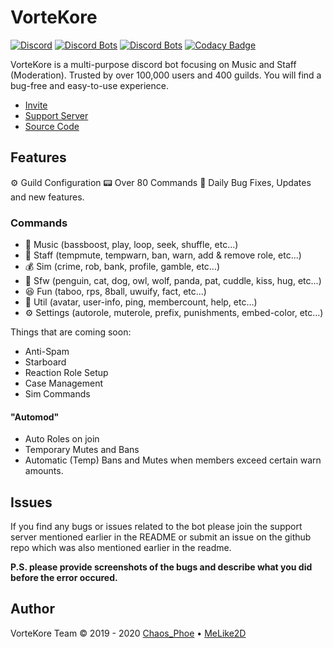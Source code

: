 # VorteKore

[![Discord](https://img.shields.io/discord/613347362705768461.svg?logo=discord&colorB=7289DA)](https://discord.gg/asjkfp8) [![Discord Bots](https://top.gg/api/widget/servers/634766962378932224.svg)](https://top.gg/bot/634766962378932224) [![Discord Bots](https://top.gg/api/widget/upvotes/634766962378932224.svg)](https://top.gg/bot/634766962378932224) [![Codacy Badge](https://api.codacy.com/project/badge/Grade/01635ad1a98743cab5184bb8467ec061)](https://www.codacy.com/gh/VorteKore/Core?utm_source=github.com&amp;utm_medium=referral&amp;utm_content=VorteKore/Core&amp;utm_campaign=Badge_Grade)

VorteKore is a multi-purpose discord bot focusing on Music and Staff (Moderation). Trusted by over 100,000 users and 400 guilds. You will find a bug-free and easy-to-use experience.

- [Invite](https://discordapp.com/api/oauth2/authorize?client_id=634766962378932224&permissions=8&scope=bot)
- [Support Server](8nqD2Qa)
- [Source Code](https://github.com/VorteKore/Core)

## Features

⚙️ Guild Configuration
📟 Over 80 Commands
🐛 Daily Bug Fixes, Updates and new features.

### Commands

- 🎵 Music (bassboost, play, loop, seek, shuffle, etc...)
- 👮 Staff (tempmute, tempwarn, ban, warn, add & remove role, etc...)
- 💰 Sim (crime, rob, bank, profile, gamble, etc...)
- 🦺 Sfw (penguin, cat, dog, owl, wolf, panda, pat, cuddle, kiss, hug, etc...)
- 😆 Fun (taboo, rps, 8ball, uwuify, fact, etc...)
- 🔧 Util (avatar, user-info, ping, membercount, help, etc...)
- ⚙️ Settings (autorole, muterole, prefix, punishments, embed-color, etc...)

Things that are coming soon:

- Anti-Spam
- Starboard
- Reaction Role Setup
- Case Management
- Sim Commands

#### "Automod"

- Auto Roles on join
- Temporary Mutes and Bans
- Automatic (Temp) Bans and Mutes when members exceed certain warn amounts.

## Issues

If you find any bugs or issues related to the bot please join the support server mentioned earlier in the README or submit an issue on the github repo which was also mentioned earlier in the readme.

**P.S. please provide screenshots of the bugs and describe what you did before the error occured.**

## Author

VorteKore Team &copy; 2019 - 2020
[Chaos_Phoe](https://liodimatt.me) &bull; [MeLike2D](https://melike2d.me)
